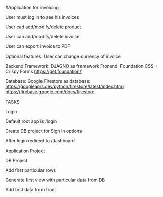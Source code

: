 #Application for invoicing


 User must log in to see his invoices

 User cad add/modify/delete product

 User can add/modify/delete invoice

 User can export invoice to PDF

Optional features:
User can change currency of invoice

Backend Framework:
DJAGNO as framework
Fronend:
Foundation CSS + Crispy Forms
https://get.foundation/

Database:
Google Firestore as database:
https://googleapis.dev/python/firestore/latest/index.html
https://firebase.google.com/docs/firestore


TASKS

Login


 Default root app is /login

 Create DB project for Sign In options

 After login redirect to /dashboard



Application Project


 DB Project

 Add first particular rows

 Generate first view with particular data from DB

 Add first data from front
